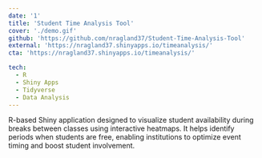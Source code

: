 ```yaml
---
date: '1'
title: 'Student Time Analysis Tool'
cover: './demo.gif'
github: 'https://github.com/nragland37/Student-Time-Analysis-Tool'
external: 'https://nragland37.shinyapps.io/timeanalysis/'
cta: 'https://nragland37.shinyapps.io/timeanalysis/'

tech:
  - R
  - Shiny Apps
  - Tidyverse
  - Data Analysis
---
```


R-based Shiny application designed to visualize student availability during breaks between classes using interactive heatmaps. It helps identify periods when students are free, enabling institutions to optimize event timing and boost student involvement.